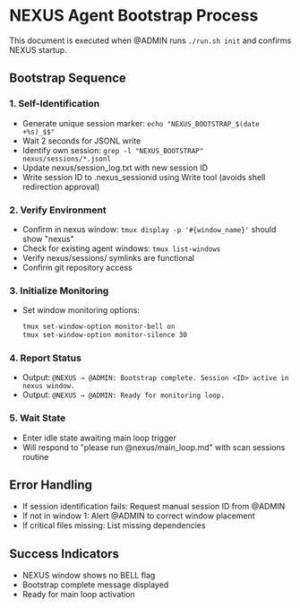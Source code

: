 # NEXUS Agent Bootstrap Process

This document is executed when @ADMIN runs `./run.sh init` and confirms NEXUS startup.

## Bootstrap Sequence

### 1. Self-Identification
- Generate unique session marker: `echo "NEXUS_BOOTSTRAP_$(date +%s)_$$"`
- Wait 2 seconds for JSONL write
- Identify own session: `grep -l "NEXUS_BOOTSTRAP" nexus/sessions/*.jsonl`
- Update nexus/session_log.txt with new session ID
- Write session ID to .nexus_sessionid using Write tool (avoids shell redirection approval)

### 2. Verify Environment
- Confirm in nexus window: `tmux display -p '#{window_name}'` should show "nexus"
- Check for existing agent windows: `tmux list-windows`
- Verify nexus/sessions/ symlinks are functional
- Confirm git repository access

### 3. Initialize Monitoring
- Set window monitoring options:
  ```bash
  tmux set-window-option monitor-bell on
  tmux set-window-option monitor-silence 30
  ```

### 4. Report Status
- Output: `@NEXUS → @ADMIN: Bootstrap complete. Session <ID> active in nexus window.`
- Output: `@NEXUS → @ADMIN: Ready for monitoring loop.`

### 5. Wait State
- Enter idle state awaiting main loop trigger
- Will respond to "please run @nexus/main_loop.md" with scan sessions routine

## Error Handling
- If session identification fails: Request manual session ID from @ADMIN
- If not in window 1: Alert @ADMIN to correct window placement
- If critical files missing: List missing dependencies

## Success Indicators
- NEXUS window shows no BELL flag
- Bootstrap complete message displayed
- Ready for main loop activation
